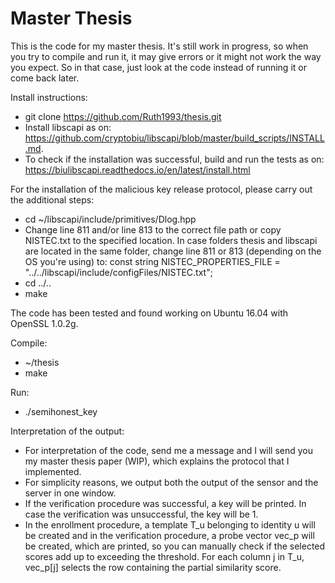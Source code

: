 # Master Thesis
This is the code for my master thesis. It's still work in progress, so when you try to compile and run it, it may give errors or it might not work the way you expect. So in that case, just look at the code instead of running it or come back later.

Install instructions:
- git clone https://github.com/Ruth1993/thesis.git
- Install libscapi as on: https://github.com/cryptobiu/libscapi/blob/master/build_scripts/INSTALL.md.
- To check if the installation was successful, build and run the tests as on: https://biulibscapi.readthedocs.io/en/latest/install.html

For the installation of the malicious key release protocol, please carry out the additional steps:
- cd ~/libscapi/include/primitives/Dlog.hpp
- Change line 811 and/or line 813 to the correct file path or copy NISTEC.txt to the specified location. In case folders thesis and libscapi are located in the same folder, change line 811 or 813 (depending on the OS you're using) to: const string NISTEC_PROPERTIES_FILE = "../../libscapi/include/configFiles/NISTEC.txt";
- cd ../..
- make


The code has been tested and found working on Ubuntu 16.04 with OpenSSL 1.0.2g.

Compile:
- ~/thesis
- make

Run:
- ./semihonest_key

Interpretation of the output:
- For interpretation of the code, send me a message and I will send you my master thesis paper (WIP), which explains the protocol that I implemented.
- For simplicity reasons, we output both the output of the sensor and the server in one window.
- If the verification procedure was successful, a key will be printed. In case the verification was unsuccessful, the key will be 1.
- In the enrollment procedure, a template T_u belonging to identity u will be created and in the verification procedure, a probe vector vec_p will be created, which are printed, so you can manually check if the selected scores add up to exceeding the threshold. For each column j in T_u, vec_p[j] selects the row containing the partial similarity score.
